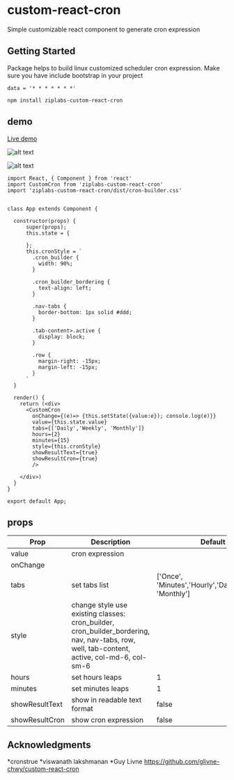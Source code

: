 # custom-react-cron

Simple customizable react component to generate cron expression

## Getting Started

Package helps to build linux customized scheduler cron expression.
Make sure you have include bootstrap in your project

```
data = '* * * * * * *'
```
```
npm install ziplabs-custom-react-cron

```
## demo
[Live demo](https://glivne-chewy.github.io/custom-react-cron/)

![alt text](https://raw.githubusercontent.com/sojinantony01/react-cron-generator/master/public/images/Screenshot%20from%202019-06-08%2000-31-31.png)

![alt text](https://raw.githubusercontent.com/sojinantony01/react-cron-generator/master/public/images/Screenshot%20from%202019-06-08%2000-31-57.png)


```
import React, { Component } from 'react'
import CustomCron from 'ziplabs-custom-react-cron'
import 'ziplabs-custom-react-cron/dist/cron-builder.css'


class App extends Component {

  constructor(props) {
      super(props);
      this.state = {
       
      };
      this.cronStyle = `
        .cron_builder {
          width: 90%;
        }

        .cron_builder_bordering {
          text-align: left;
        }

        .nav-tabs {
          border-bottom: 1px solid #ddd;
        }

        .tab-content>.active {
          display: block;
        }

        .row {
          margin-right: -15px;
          margin-left: -15px;
        }
      `
  }

  render() {
    return (<div>
      <CustomCron
        onChange={(e)=> {this.setState({value:e}); console.log(e)}}
        value={this.state.value}
        tabs={['Daily','Weekly', 'Monthly']}
        hours={2}
        minutes={15}
        style={this.cronStyle}
        showResultText={true}
        showResultCron={true}
        />
                            
    </div>)
  }
}

export default App;

```
## props

| Prop | Description | Default
| --- | --- | -- |
| value | cron expression  |  |
| onChange |  |  |
| tabs | set tabs list | ['Once', 'Minutes','Hourly','Daily','Weekly', 'Monthly'] |
| style | change style use existing classes: cron_builder, cron_builder_bordering, nav, nav-tabs, row, well, tab-content, active, col-md-6, col-sm-6 |  |
| hours | set hours leaps | 1 |
| minutes | set minutes leaps | 1 |
| showResultText | show in readable text format | false |
| showResultCron | show cron expression | false | 
## Acknowledgments
*cronstrue
*viswanath lakshmanan
*Guy Livne
https://github.com/glivne-chwy/custom-react-cron

